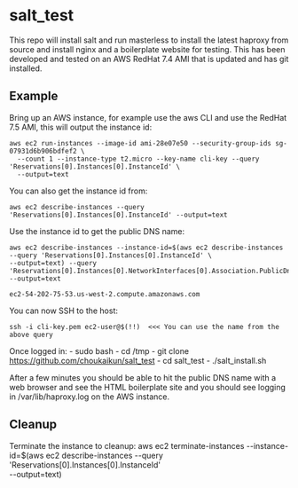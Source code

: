 # salt_test
This repo will install salt and run masterless to install the latest haproxy from source and install nginx and a boilerplate website
for testing.  This has been developed and tested on an AWS RedHat 7.4 AMI that is updated and has git installed.

## Example
  Bring up an AWS instance, for example use the aws CLI and use the RedHat 7.5 AMI, this will output the instance id:
 
    aws ec2 run-instances --image-id ami-28e07e50 --security-group-ids sg-07931d6b906bdfef2 \
      --count 1 --instance-type t2.micro --key-name cli-key --query 'Reservations[0].Instances[0].InstanceId' \
      --output=text

  You can also get the instance id from:
  
    aws ec2 describe-instances --query 'Reservations[0].Instances[0].InstanceId' --output=text
    
  Use the instance id to get the public DNS name:
  
    aws ec2 describe-instances --instance-id=$(aws ec2 describe-instances --query 'Reservations[0].Instances[0].InstanceId' \
    --output=text) --query 'Reservations[0].Instances[0].NetworkInterfaces[0].Association.PublicDnsName' --output=text
    
    ec2-54-202-75-53.us-west-2.compute.amazonaws.com
    
  You can now SSH to the host:
  
    ssh -i cli-key.pem ec2-user@$(!!)  <<< You can use the name from the above query
    
  Once logged in:
    - sudo bash
    - cd /tmp
    - git clone https://github.com/choukaikun/salt_test
    - cd salt_test
    - ./salt_install.sh
    
  After a few minutes you should be able to hit the public DNS name with a web browser and see the HTML boilerplate site and 
  you should see logging in /var/lib/haproxy.log on the AWS instance.
  
## Cleanup
  Terminate the instance to cleanup:
    aws ec2 terminate-instances --instance-id=$(aws ec2 describe-instances --query 'Reservations[0].Instances[0].InstanceId' \
    --output=text)
